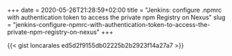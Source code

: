 +++ 
date = 2020-05-26T21:28:59+02:00
title = "Jenkins: configure .npmrc with authentication token to access the private npm Registry on Nexus"
slug = "jenkins-configure-npmrc-with-authentication-token-to-access-the-private-npm-registry-on-nexus" 
+++

{{< gist loncarales ed5d2f9155db02225b2b2923f14a27a7 >}}
